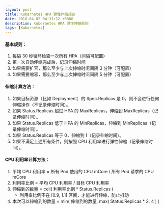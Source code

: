 ```yaml
---
layout: post
title: Kubernetes HPA 弹性伸缩规则
date: 2018-04-02 04:11:12 +0800
description: Kubernetes HPA 弹性伸缩规则
tags: [Kubernetes]
---
```


#### 基本规则：

1. 每隔 30 秒循环检查一次所有 HPA（间隔可配置）
2. 第一次自动伸缩完成后，记录伸缩时间
3. 如果需要扩容，那么至少与上次伸缩时间间隔 3 分钟（可配置）
4. 如果需要缩容，那么至少与上次伸缩时间间隔 5 分钟（可配置）

#### 伸缩计算方法：
1. 如果目标资源（比如 Deployment）的 Spec.Replicas 是 0，则不会进行任何伸缩操作（不记录伸缩时间）。
2. 如果 Status.Replicas 超过 HPA 的 MaxReplicas，伸缩到 MaxReplicas（记录伸缩时间）。
3. 如果 Status.Replicas 低于 HPA 的 MinReplicas，伸缩到 MinReplicas（记录伸缩时间）。
4. 如果 Status.Replicas 等于 0，伸缩到 1（记录伸缩时间）。
5. 如果不满足上述所有条件，则按照 CPU 利用率进行弹性伸缩（记录伸缩时间）。

#### CPU 利用率计算方法：
1. 平均 CPU 利用率 = 所有 Pod 使用的 CPU mCore / 所有 Pod 请求的 CPU mCore
2. 利用率比例 = 平均 CPU 利用率 / 目标 CPU 利用率
3. 伸缩到的数量 = ceil( 利用率比例 * Status.Replicas )
    - 利用率比例不在 [0.9, 1.1] 区间，才能进行伸缩，防止抖动
4. 本次可以伸缩到的数量 = min( 伸缩到的数量, max( Status.Replicas * 2, 4 ) )
